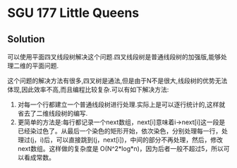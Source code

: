 # SGU 177 Little Queens

## Solution
可以使用平面四叉线段树解决这个问题.四叉线段树是普通线段树的加强版,能够处理二维的平面问题.

这个问题的解决方法有很多,四叉树是通法,但是由于N不是很大,线段树的优势无法体现,因此效率不高,而且编程比较复杂.可以有如下解决方法:

1. 对每一个行都建立一个普通线段树进行处理.实际上是可以逐行统计的,这样就省去了二维线段树的编写.
2. 更简单的方法是:每行都记录一个next数组，next\[i\]意味着i->next\[i\]这一段是已经染过色了。从最后一个染色的矩形开始，依次染色，分别处理每一行，处理过(j，i)后，可以直接跳到(j，next\[i\])，中间的部分不再处理，然后，修改next数组。这样做的复杂度是 O(N^2\*log\*n)，因为后者一般不超过5，所以可以看成常数。
